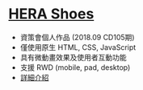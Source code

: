 [HERA Shoes](https://kyotenkacat.github.io/HERA-Shoes/)
===
- 資策會個人作品 (2018.09 CD105期)
- 僅使用原生 HTML, CSS, JavaScript
- 具有微動畫效果及使用者互動功能
- 支援 RWD (mobile, pad, desktop)
- [詳細介紹](https://drive.google.com/file/d/10Z716ZvUF1-9byirf9jfVfRETRtjL9yQ/view?usp=sharing)
